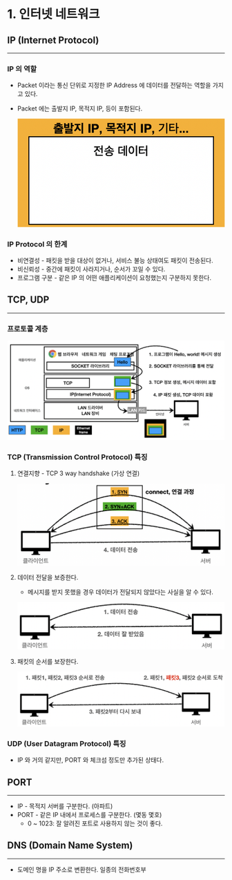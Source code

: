 # 1. 인터넷 네트워크

## IP (Internet Protocol)

---

### IP 의 역할

- Packet 이라는 통신 단위로 지정한 IP Address 에 데이터를 전달하는 역할을 가지고 있다.
- Packet 에는 출발지 IP, 목적지 IP, 등이 포함된다.
    
    ![Screen Shot 2022-04-27 at 8.11.39 PM.png](Screen_Shot_2022-04-27_at_8.11.39_PM.png)
    

### IP Protocol 의 한계

- 비연결성 - 패킷을 받을 대상이 없거나, 서비스 불능 상태여도 패킷이 전송된다.
- 비신뢰성 - 중간에 패킷이 사라지거나, 순서가 꼬일 수 있다.
- 프로그램 구분 - 같은 IP 의 어떤 애플리케이션이 요청했는지 구분하지 못한다.

## TCP, UDP

---

### 프로토콜 계층

![Screen Shot 2022-04-27 at 8.18.53 PM.png](Screen_Shot_2022-04-27_at_8.18.53_PM.png)

### TCP (Transmission Control Protocol) 특징

1. 연결지향 - TCP 3 way handshake (가상 연결)
    
    ![Screen Shot 2022-04-28 at 11.49.39 AM.png](Screen_Shot_2022-04-28_at_11.49.39_AM.png)
    
2. 데이터 전달을 보증한다.
    - 메시지를 받지 못했을 경우 데이터가 전달되지 않았다는 사실을 알 수 있다.
    
    ![Screen Shot 2022-04-28 at 11.51.49 AM.png](Screen_Shot_2022-04-28_at_11.51.49_AM.png)
    
3. 패킷의 순서를 보장한다.
    
    ![Screen Shot 2022-04-28 at 11.52.46 AM.png](Screen_Shot_2022-04-28_at_11.52.46_AM.png)
    

### UDP (User Datagram Protocol) 특징

- IP 와 거의 같지만, PORT 와 체크섬 정도만 추가된 상태다.

## PORT

---

- IP - 목적지 서버를 구분한다. (아파트)
- PORT - 같은 IP 내에서 프로세스를 구분한다. (몇동 몇호)
    - 0 ~ 1023: 잘 알려진 포트로 사용하지 않는 것이 좋다.

## DNS (Domain Name System)

---

- 도메인 명을 IP 주소로 변환한다. 일종의 전화번호부